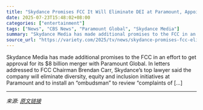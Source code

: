 ```yaml
---
title: "Skydance Promises FCC It Will Eliminate DEI at Paramount, Appoint CBS News Ombudsman to Review ‘Complaints of Bias’"
date: 2025-07-23T15:48:02+08:00
categories: ["entertainment"]
tags: ["News", "CBS News", "Paramount Global", "Skydance Media"]
summary: "Skydance Media has made additional promises to the FCC in an effort to get approval for its $8 billion merger with Paramount Global. In letters addressed to FCC Chairman Brendan Carr, Skydance&#8217;s"
source_url: "https://variety.com/2025/tv/news/skydance-promises-fcc-eliminate-dei-paramount-cbs-news-ombudsman-1236467977/"
---
```


Skydance Media has made additional promises to the FCC in an effort to get approval for its $8 billion merger with Paramount Global. In letters addressed to FCC Chairman Brendan Carr, Skydance&#8217;s top lawyer said the company will eliminate diversity, equity and inclusion initiatives at Paramount and to install an &#8220;ombudsman&#8221; to review &#8220;complaints of [&#8230;]

---

*来源: [原文链接](https://variety.com/2025/tv/news/skydance-promises-fcc-eliminate-dei-paramount-cbs-news-ombudsman-1236467977/)*
